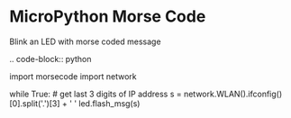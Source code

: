 MicroPython Morse Code
======================

Blink an LED with morse coded message

.. code-block:: python

  import morsecode
  import network

  while True:
    # get last 3 digits of IP address
    s = network.WLAN().ifconfig()[0].split('.')[3] + ' '
    led.flash_msg(s)
